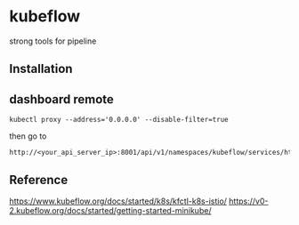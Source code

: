 # kubeflow
strong tools for pipeline
## Installation

## dashboard remote
```
kubectl proxy --address='0.0.0.0' --disable-filter=true
```
then go to
```
http://<your_api_server_ip>:8001/api/v1/namespaces/kubeflow/services/http:centraldashboard:/proxy/
```

## Reference
https://www.kubeflow.org/docs/started/k8s/kfctl-k8s-istio/
https://v0-2.kubeflow.org/docs/started/getting-started-minikube/
